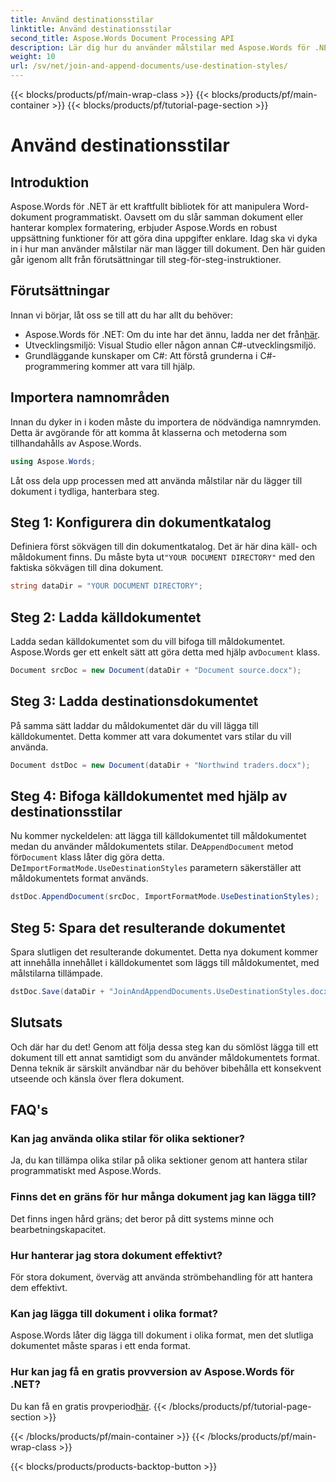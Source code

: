 ```yaml
---
title: Använd destinationsstilar
linktitle: Använd destinationsstilar
second_title: Aspose.Words Document Processing API
description: Lär dig hur du använder målstilar med Aspose.Words för .NET för att lägga till dokument sömlöst med bibehållen konsekvent formatering.
weight: 10
url: /sv/net/join-and-append-documents/use-destination-styles/
---
```


{{< blocks/products/pf/main-wrap-class >}}
{{< blocks/products/pf/main-container >}}
{{< blocks/products/pf/tutorial-page-section >}}

# Använd destinationsstilar

## Introduktion

Aspose.Words för .NET är ett kraftfullt bibliotek för att manipulera Word-dokument programmatiskt. Oavsett om du slår samman dokument eller hanterar komplex formatering, erbjuder Aspose.Words en robust uppsättning funktioner för att göra dina uppgifter enklare. Idag ska vi dyka in i hur man använder målstilar när man lägger till dokument. Den här guiden går igenom allt från förutsättningar till steg-för-steg-instruktioner.

## Förutsättningar

Innan vi börjar, låt oss se till att du har allt du behöver:

-  Aspose.Words för .NET: Om du inte har det ännu, ladda ner det från[här](https://releases.aspose.com/words/net/).
- Utvecklingsmiljö: Visual Studio eller någon annan C#-utvecklingsmiljö.
- Grundläggande kunskaper om C#: Att förstå grunderna i C#-programmering kommer att vara till hjälp.

## Importera namnområden

Innan du dyker in i koden måste du importera de nödvändiga namnrymden. Detta är avgörande för att komma åt klasserna och metoderna som tillhandahålls av Aspose.Words.

```csharp
using Aspose.Words;
```

Låt oss dela upp processen med att använda målstilar när du lägger till dokument i tydliga, hanterbara steg.

## Steg 1: Konfigurera din dokumentkatalog

 Definiera först sökvägen till din dokumentkatalog. Det är här dina käll- och måldokument finns. Du måste byta ut`"YOUR DOCUMENT DIRECTORY"` med den faktiska sökvägen till dina dokument.

```csharp
string dataDir = "YOUR DOCUMENT DIRECTORY";
```

## Steg 2: Ladda källdokumentet

Ladda sedan källdokumentet som du vill bifoga till måldokumentet. Aspose.Words ger ett enkelt sätt att göra detta med hjälp av`Document` klass.

```csharp
Document srcDoc = new Document(dataDir + "Document source.docx");
```

## Steg 3: Ladda destinationsdokumentet

På samma sätt laddar du måldokumentet där du vill lägga till källdokumentet. Detta kommer att vara dokumentet vars stilar du vill använda.

```csharp
Document dstDoc = new Document(dataDir + "Northwind traders.docx");
```

## Steg 4: Bifoga källdokumentet med hjälp av destinationsstilar

 Nu kommer nyckeldelen: att lägga till källdokumentet till måldokumentet medan du använder måldokumentets stilar. De`AppendDocument` metod för`Document` klass låter dig göra detta. De`ImportFormatMode.UseDestinationStyles` parametern säkerställer att måldokumentets format används.

```csharp
dstDoc.AppendDocument(srcDoc, ImportFormatMode.UseDestinationStyles);
```

## Steg 5: Spara det resulterande dokumentet

Spara slutligen det resulterande dokumentet. Detta nya dokument kommer att innehålla innehållet i källdokumentet som läggs till måldokumentet, med målstilarna tillämpade.

```csharp
dstDoc.Save(dataDir + "JoinAndAppendDocuments.UseDestinationStyles.docx");
```

## Slutsats

Och där har du det! Genom att följa dessa steg kan du sömlöst lägga till ett dokument till ett annat samtidigt som du använder måldokumentets format. Denna teknik är särskilt användbar när du behöver bibehålla ett konsekvent utseende och känsla över flera dokument.

## FAQ's

### Kan jag använda olika stilar för olika sektioner?
Ja, du kan tillämpa olika stilar på olika sektioner genom att hantera stilar programmatiskt med Aspose.Words.

### Finns det en gräns för hur många dokument jag kan lägga till?
Det finns ingen hård gräns; det beror på ditt systems minne och bearbetningskapacitet.

### Hur hanterar jag stora dokument effektivt?
För stora dokument, överväg att använda strömbehandling för att hantera dem effektivt.

### Kan jag lägga till dokument i olika format?
Aspose.Words låter dig lägga till dokument i olika format, men det slutliga dokumentet måste sparas i ett enda format.

### Hur kan jag få en gratis provversion av Aspose.Words för .NET?
 Du kan få en gratis provperiod[här](https://releases.aspose.com/).
{{< /blocks/products/pf/tutorial-page-section >}}

{{< /blocks/products/pf/main-container >}}
{{< /blocks/products/pf/main-wrap-class >}}

{{< blocks/products/products-backtop-button >}}
